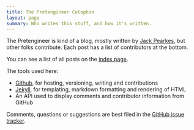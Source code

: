 ```yaml
---
title: The Pretengineer Colophon
layout: page
summary: Who writes this stuff, and how it's written.
---
```


The Pretengineer is kind of a blog, mostly written by [Jack Pearkes](http://jack.ly), but other
folks contribute. Each post has a list of contributors at the bottom.

You can see a list of all posts on the [index page](/).

The tools used here:

- [Github](https://github.com), for hosting, versioning, writing and contributions
- [Jekyll](https://github.com/mojombo/jekyll), for templating, markdown formatting and rendering of HTML
- An API used to display comments and contributor information from GitHub

Comments, questions or suggestions are best filed in the [GitHub issue tracker](https://github.com/pearkes/pretengineer/issues).
